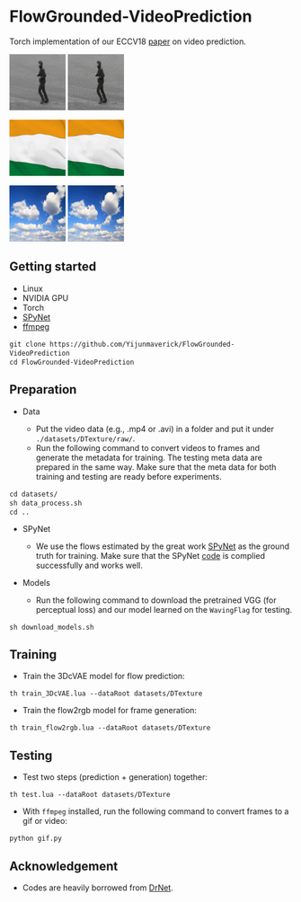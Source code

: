 # FlowGrounded-VideoPrediction
Torch implementation of our ECCV18 [paper](https://arxiv.org/pdf/1807.09755.pdf) on video prediction.

<p>
    <img src='examples/walk0.png' width=100 />
    <img src='examples/walk_pred16.gif' width=100 />
</p>

<p>
    <img src='examples/flag0.png' width=100 />
    <img src='examples/flag_pred16.gif' width=100 />
</p>

<p>
    <img src='examples/cloud0.png' width=100 />
    <img src='examples/cloud_pred16.gif' width=100 />
</p>


## Getting started

- Linux
- NVIDIA GPU
- Torch 
- [SPyNet](https://github.com/anuragranj/end2end-spynet)
- [ffmpeg](https://www.ffmpeg.org/)

```
git clone https://github.com/Yijunmaverick/FlowGrounded-VideoPrediction
cd FlowGrounded-VideoPrediction
```

## Preparation

- Data

  - Put the video data (e.g., .mp4 or .avi) in a folder and put it under `./datasets/DTexture/raw/`.
  - Run the following command to convert videos to frames and generate the metadata for training. The testing meta data are prepared in the same way. Make sure that the meta data for both training and testing are ready before experiments.

```
cd datasets/
sh data_process.sh
cd ..
```

- SPyNet

  - We use the flows estimated by the great work [SPyNet]() as the ground truth for training. Make sure that the SPyNet [code](https://github.com/anuragranj/end2end-spynet) is complied successfully and works well.

- Models

  - Run the following command to download the pretrained VGG (for perceptual loss) and our model learned on the `WavingFlag` for testing.

```
sh download_models.sh
```

## Training

  - Train the 3DcVAE model for flow prediction:

```
th train_3DcVAE.lua --dataRoot datasets/DTexture
```
  - Train the flow2rgb model for frame generation:

```
th train_flow2rgb.lua --dataRoot datasets/DTexture
```

## Testing

  - Test two steps (prediction + generation) together:

```
th test.lua --dataRoot datasets/DTexture
```
  - With `ffmpeg` installed, run the following command to convert frames to a gif or video:

```
python gif.py
```


## Acknowledgement

- Codes are heavily borrowed from [DrNet](https://github.com/edenton/drnet).